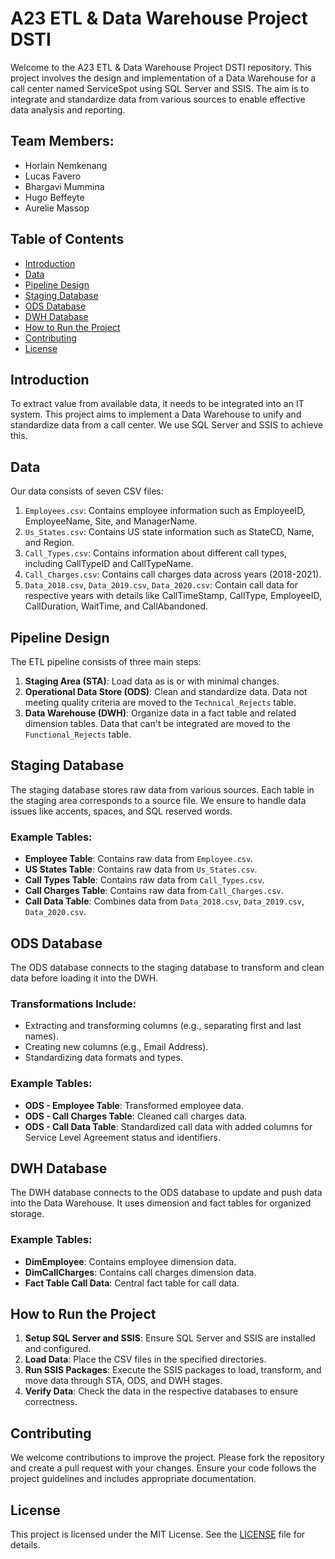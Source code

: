 # A23 ETL & Data Warehouse Project DSTI

Welcome to the A23 ETL & Data Warehouse Project DSTI repository. This project involves the design and implementation of a Data Warehouse for a call center named ServiceSpot using SQL Server and SSIS. The aim is to integrate and standardize data from various sources to enable effective data analysis and reporting.

## Team Members:
- Horlain Nemkenang
- Lucas Favero
- Bhargavi Mummina
- Hugo Beffeyte
- Aurelie Massop

## Table of Contents

- [Introduction](#introduction)
- [Data](#data)
- [Pipeline Design](#pipeline-design)
- [Staging Database](#staging-database)
- [ODS Database](#ods-database)
- [DWH Database](#dwh-database)
- [How to Run the Project](#how-to-run-the-project)
- [Contributing](#contributing)
- [License](#license)

## Introduction

To extract value from available data, it needs to be integrated into an IT system. This project aims to implement a Data Warehouse to unify and standardize data from a call center. We use SQL Server and SSIS to achieve this.

## Data

Our data consists of seven CSV files:

1. `Employees.csv`: Contains employee information such as EmployeeID, EmployeeName, Site, and ManagerName.
2. `Us_States.csv`: Contains US state information such as StateCD, Name, and Region.
3. `Call_Types.csv`: Contains information about different call types, including CallTypeID and CallTypeName.
4. `Call_Charges.csv`: Contains call charges data across years (2018-2021).
5. `Data_2018.csv`, `Data_2019.csv`, `Data_2020.csv`: Contain call data for respective years with details like CallTimeStamp, CallType, EmployeeID, CallDuration, WaitTime, and CallAbandoned.

## Pipeline Design

The ETL pipeline consists of three main steps:

1. **Staging Area (STA)**: Load data as is or with minimal changes.
2. **Operational Data Store (ODS)**: Clean and standardize data. Data not meeting quality criteria are moved to the `Technical_Rejects` table.
3. **Data Warehouse (DWH)**: Organize data in a fact table and related dimension tables. Data that can't be integrated are moved to the `Functional_Rejects` table.

## Staging Database

The staging database stores raw data from various sources. Each table in the staging area corresponds to a source file. We ensure to handle data issues like accents, spaces, and SQL reserved words.

### Example Tables:

- **Employee Table**: Contains raw data from `Employee.csv`.
- **US States Table**: Contains raw data from `Us_States.csv`.
- **Call Types Table**: Contains raw data from `Call_Types.csv`.
- **Call Charges Table**: Contains raw data from `Call_Charges.csv`.
- **Call Data Table**: Combines data from `Data_2018.csv`, `Data_2019.csv`, `Data_2020.csv`.

## ODS Database

The ODS database connects to the staging database to transform and clean data before loading it into the DWH. 

### Transformations Include:

- Extracting and transforming columns (e.g., separating first and last names).
- Creating new columns (e.g., Email Address).
- Standardizing data formats and types.

### Example Tables:

- **ODS - Employee Table**: Transformed employee data.
- **ODS - Call Charges Table**: Cleaned call charges data.
- **ODS - Call Data Table**: Standardized call data with added columns for Service Level Agreement status and identifiers.

## DWH Database

The DWH database connects to the ODS database to update and push data into the Data Warehouse. It uses dimension and fact tables for organized storage.

### Example Tables:

- **DimEmployee**: Contains employee dimension data.
- **DimCallCharges**: Contains call charges dimension data.
- **Fact Table Call Data**: Central fact table for call data.

## How to Run the Project

1. **Setup SQL Server and SSIS**: Ensure SQL Server and SSIS are installed and configured.
2. **Load Data**: Place the CSV files in the specified directories.
3. **Run SSIS Packages**: Execute the SSIS packages to load, transform, and move data through STA, ODS, and DWH stages.
4. **Verify Data**: Check the data in the respective databases to ensure correctness.

## Contributing

We welcome contributions to improve the project. Please fork the repository and create a pull request with your changes. Ensure your code follows the project guidelines and includes appropriate documentation.

## License

This project is licensed under the MIT License. See the [LICENSE](LICENSE) file for details.

